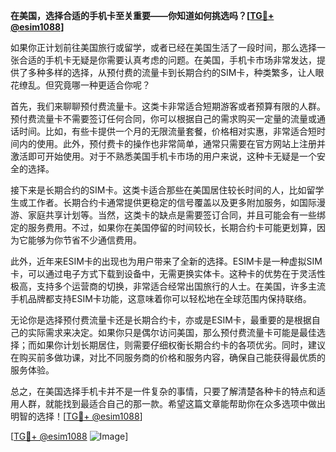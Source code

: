 **在美国，选择合适的手机卡至关重要——你知道如何挑选吗？[[TG💪+ @esim1088](https://t.me/s/esim1088)]**

如果你正计划前往美国旅行或留学，或者已经在美国生活了一段时间，那么选择一张合适的手机卡无疑是你需要认真考虑的问题。在美国，手机卡市场非常发达，提供了多种多样的选择，从预付费的流量卡到长期合约的SIM卡，种类繁多，让人眼花缭乱。但究竟哪一种更适合你呢？

首先，我们来聊聊预付费流量卡。这类卡非常适合短期游客或者预算有限的人群。预付费流量卡不需要签订任何合同，你可以根据自己的需求购买一定量的流量或通话时间。比如，有些卡提供一个月的无限流量套餐，价格相对实惠，非常适合短时间内的使用。此外，预付费卡的操作也非常简单，通常只需要在官方网站上注册并激活即可开始使用。对于不熟悉美国手机卡市场的用户来说，这种卡无疑是一个安全的选择。

接下来是长期合约的SIM卡。这类卡适合那些在美国居住较长时间的人，比如留学生或工作者。长期合约卡通常提供更稳定的信号覆盖以及更多附加服务，如国际漫游、家庭共享计划等。当然，这类卡的缺点是需要签订合同，并且可能会有一些绑定的服务费用。不过，如果你在美国停留的时间较长，长期合约卡可能更划算，因为它能够为你节省不少通信费用。

此外，近年来ESIM卡的出现也为用户带来了全新的选择。ESIM卡是一种虚拟SIM卡，可以通过电子方式下载到设备中，无需更换实体卡。这种卡的优势在于灵活性极高，支持多个运营商的切换，非常适合经常出国旅行的人士。在美国，许多主流手机品牌都支持ESIM卡功能，这意味着你可以轻松地在全球范围内保持联络。

无论你是选择预付费流量卡还是长期合约卡，亦或是ESIM卡，最重要的是根据自己的实际需求来决定。如果你只是偶尔访问美国，那么预付费流量卡可能是最佳选择；而如果你计划长期居住，则需要仔细权衡长期合约卡的各项优劣。同时，建议在购买前多做功课，对比不同服务商的价格和服务内容，确保自己能获得最优质的服务体验。

总之，在美国选择手机卡并不是一件复杂的事情，只要了解清楚各种卡的特点和适用人群，就能找到最适合自己的那一款。希望这篇文章能帮助你在众多选项中做出明智的选择！[[TG💪+ @esim1088](https://t.me/s/esim1088)]

[[TG💪+ @esim1088](https://t.me/s/esim1088) ![Image](https://i.postimg.cc/4NQfJmqS/Snipaste-2025-05-13-00-14-12.png)]